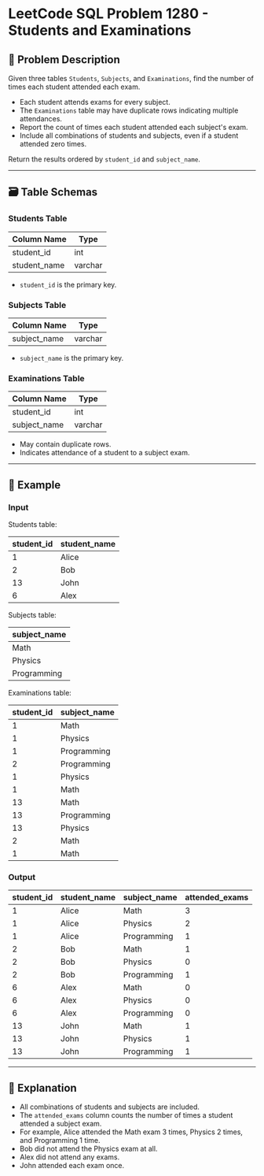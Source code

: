 # LeetCode SQL Problem 1280 - Students and Examinations

## 📘 Problem Description

Given three tables `Students`, `Subjects`, and `Examinations`, find the number of times each student attended each exam.

- Each student attends exams for every subject.
- The `Examinations` table may have duplicate rows indicating multiple attendances.
- Report the count of times each student attended each subject's exam.
- Include all combinations of students and subjects, even if a student attended zero times.

Return the results ordered by `student_id` and `subject_name`.

---

## 🗃️ Table Schemas

### Students Table

| Column Name  | Type    |
|--------------|---------|
| student_id   | int     |
| student_name | varchar |

- `student_id` is the primary key.

### Subjects Table

| Column Name  | Type    |
|--------------|---------|
| subject_name | varchar |

- `subject_name` is the primary key.

### Examinations Table

| Column Name  | Type    |
|--------------|---------|
| student_id   | int     |
| subject_name | varchar |

- May contain duplicate rows.
- Indicates attendance of a student to a subject exam.

---

## 🧪 Example

### Input

Students table:

| student_id | student_name |
|------------|--------------|
| 1          | Alice        |
| 2          | Bob          |
| 13         | John         |
| 6          | Alex         |

Subjects table:

| subject_name |
|--------------|
| Math         |
| Physics      |
| Programming  |

Examinations table:

| student_id | subject_name |
|------------|--------------|
| 1          | Math         |
| 1          | Physics      |
| 1          | Programming  |
| 2          | Programming  |
| 1          | Physics      |
| 1          | Math         |
| 13         | Math         |
| 13         | Programming  |
| 13         | Physics      |
| 2          | Math         |
| 1          | Math         |

### Output

| student_id | student_name | subject_name | attended_exams |
|------------|--------------|--------------|----------------|
| 1          | Alice        | Math         | 3              |
| 1          | Alice        | Physics      | 2              |
| 1          | Alice        | Programming  | 1              |
| 2          | Bob          | Math         | 1              |
| 2          | Bob          | Physics      | 0              |
| 2          | Bob          | Programming  | 1              |
| 6          | Alex         | Math         | 0              |
| 6          | Alex         | Physics      | 0              |
| 6          | Alex         | Programming  | 0              |
| 13         | John         | Math         | 1              |
| 13         | John         | Physics      | 1              |
| 13         | John         | Programming  | 1              |

---

## 🧠 Explanation

- All combinations of students and subjects are included.
- The `attended_exams` column counts the number of times a student attended a subject exam.
- For example, Alice attended the Math exam 3 times, Physics 2 times, and Programming 1 time.
- Bob did not attend the Physics exam at all.
- Alex did not attend any exams.
- John attended each exam once.
